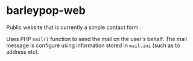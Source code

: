 # barleypop-web
Public website that is currently a simple contact form.

Uses PHP `mail()` function to send the mail on the user's behalf. The mail message is configure using information stored in `mail.ini` (such as to address etc).


